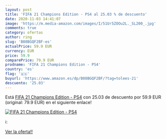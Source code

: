 ```yaml
---
layout: post
title: 'FIFA 21 Champions Edition - PS4 al 25.03 % de descuento'
date: 2020-11-03 14:41:07
image: 'https://m.media-amazon.com/images/I/51Ur5ZOOu2L._SL200_.jpg'
comments: true
category: ofertas
author: ring
slug: 'B08BGQF2BF-es'
actualPrice: 59.9 EUR
currency: EUR
price: 59.9
comparePrice: 79.9 EUR
prodname: 'FIFA 21 Champions Edition - PS4'
country: 'es'
flag: '🇪🇸'
buyurl: 'https://www.amazon.es/dp/B08BGQF2BF/?tag=tolees-21'
descuento: '25.03'
---
```


Está [FIFA 21 Champions Edition - PS4](https://www.amazon.es/dp/B08BGQF2BF/?tag=tolees-21) con 25.03 de descuento por 59.9 EUR (original: 79.9 EUR) en el siguiente enlace!

[![FIFA 21 Champions Edition - PS4](https://m.media-amazon.com/images/I/51Ur5ZOOu2L._SL200_.jpg)](https://www.amazon.es/dp/B08BGQF2BF/?tag=tolees-21)

ℹ️:


[Ver la oferta!!](https://www.amazon.es/dp/B08BGQF2BF/?tag=tolees-21)
